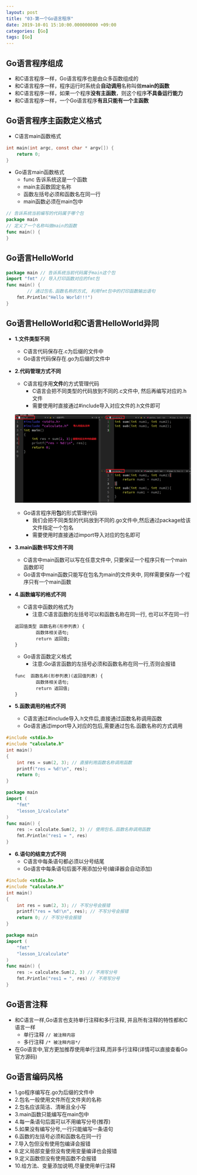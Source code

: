 ```yaml
---
layout: post
title: "03-第一个Go语言程序"
date: 2019-10-01 15:10:00.000000000 +09:00
categories: [Go]
tags: [Go]
---
```


## Go语言程序组成

- 和C语言程序一样，Go语言程序也是由众多函数组成的
- 和C语言程序一样，程序运行时系统会**自动调用**名称叫做**main的函数**
- 和C语言程序一样，如果一个程序**没有主函数**，则这个程序**不具备运行能力**
- 和C语言程序一样，一个Go语言程序**有且只能有一个主函数**

## Go语言程序主函数定义格式

- C语言main函数格式

```c
int main(int argc, const char * argv[]) {
    return 0;
}
```

+ Go语言main函数格式
  + func 告诉系统这是一个函数
  + main主函数固定名称
  + 函数左括号必须和函数名在同一行
  + main函数必须在main包中

```go
// 告诉系统当前编写的代码属于哪个包
package main
// 定义了一个名称叫做main的函数
func main() {
}
```

## Go语言HelloWorld

```go
package main // 告诉系统当前代码属于main这个包
import "fmt" // 导入打印函数对应的fmt包
func main() {
        // 通过包名.函数名称的方式, 利用fmt包中的打印函数输出语句
    fmt.Println("Hello World!!!")
}
```

## Go语言HelloWorld和C语言HelloWorld异同

- **1.文件类型不同**

  + C语言代码保存在.c为后缀的文件中
  + Go语言代码保存在.go为后缀的文件中

- **2.代码管理方式不同**

  + C语言程序用**文件**的方式管理代码
    + C语言会把不同类型的代码放到不同的.c文件中, 然后再编写对应的.h文件
    + 需要使用时直接通过#include导入对应文件的.h文件即可

  ![](/assets/images/2019Go/go-go03section-01.png)

  + Go语言程序用**包**的形式管理代码
    + 我们会把不同类型的代码放到不同的.go文件中,然后通过package给该文件指定一个包名
    + 需要使用时直接通过import导入对应的包名即可

- **3.main函数书写文件不同**

  + C语言中main函数可以写在任意文件中, 只要保证一个程序只有一个main函数即可
  + Go语言中main函数只能写在包名为main的文件夹中, 同样需要保存一个程序只有一个main函数

- **4.函数编写的格式不同**

  + C语言中函数的格式为
    + 注意:C语言函数的左括号可以和函数名称在同一行, 也可以不在同一行

  ```
  返回值类型 函数名称(形参列表) {
          函数体相关语句;
          return 返回值;
  }
  ```

  + Go语言函数定义格式
    + 注意:Go语言函数的左括号必须和函数名称在同一行,否则会报错

  ```
  func  函数名称(形参列表)(返回值列表) {
          函数体相关语句;
          return 返回值;
  }
  ```

- **5.函数调用的格式不同**

  + C语言通过#include导入.h文件后,直接通过函数名称调用函数
  + Go语言通过import导入对应的包后,需要通过包名.函数名称的方式调用

```c
#include <stdio.h>
#include "calculate.h"
int main()
{
    int res = sum(2, 3); // 直接利用函数名称调用函数
    printf("res = %d!\n", res);
    return 0;
}
```

```go
package main
import (
    "fmt"
    "lesson_1/calculate"
)
func main() {
    res := calculate.Sum(2, 3) // 使用包名.函数名称调用函数
    fmt.Println("res1 = ", res)
}
```

+ **6.语句的结束方式不同**
  + C语言中每条语句都必须以分号结尾
  + Go语言中每条语句后面不用添加分号(编译器会自动添加)

```c
#include <stdio.h>
#include "calculate.h"
int main()
{
    int res = sum(2, 3); // 不写分号会报错
    printf("res = %d!\n", res); // 不写分号会报错
    return 0; // 不写分号会报错
}
```

```go
package main
import (
    "fmt"
    "lesson_1/calculate"
)
func main() {
    res := calculate.Sum(2, 3) // 不用写分号
    fmt.Println("res1 = ", res) // 不用写分号
}
```

## Go语言注释

- 和C语言一样,Go语言也支持单行注释和多行注释, 并且所有注释的特性都和C语言一样
  - 单行注释 `// 被注释内容`
  - 多行注释 `/* 被注释内容*/`
- 在Go语言中,官方更加推荐使用单行注释,而非多行注释(详情可以直接查看Go官方源码)

## Go语言编码风格

- 1.go程序编写在.go为后缀的文件中
- 2.包名一般使用文件所在文件夹的名称
- 2.包名应该简洁、清晰且全小写
- 3.main函数只能编写在main包中
- 4.每一条语句后面可以不用编写分号(推荐)
- 5.如果没有编写分号,一行只能编写一条语句
- 6.函数的左括号必须和函数名在同一行
- 7.导入包但没有使用包编译会报错
- 8.定义局部变量但没有使用变量编译也会报错
- 9.定义函数但没有使用函数不会报错
- 10.给方法、变量添加说明,尽量使用单行注释